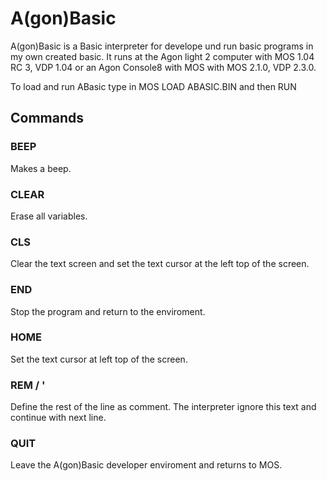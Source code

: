 # A(gon)Basic
A(gon)Basic is a Basic interpreter for develope und run basic programs in my own created basic. It runs at the Agon light 2 computer with MOS 1.04 RC 3, VDP 1.04 or an Agon Console8 with MOS with MOS 2.1.0, VDP 2.3.0.

To load and run ABasic type in MOS LOAD ABASIC.BIN and then RUN


## Commands
### BEEP
Makes a beep.


### CLEAR
Erase all variables.


### CLS
Clear the text screen and set the text cursor at the left top of the screen.


### END
Stop the program and return to the enviroment.


### HOME
Set the text cursor at left top of the screen.


### REM / '
Define the rest of the line as comment. The interpreter ignore this text and continue with next line.


### QUIT
Leave the A(gon)Basic developer enviroment and returns to MOS.
